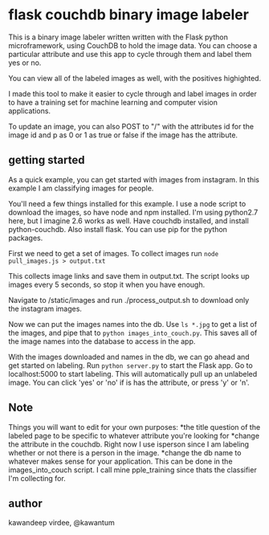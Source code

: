 flask couchdb binary image labeler
===================================

This is a binary image labeler written written with the Flask python
microframework, using CouchDB to hold the image data.  You can choose
a particular attribute and use this app to cycle through them and label them
yes or no. 

You can view all of the labeled images as well, with the positives highighted. 

I made this tool to make it easier to cycle through and label images in order to
have a training set for machine learning and computer vision applications. 

To update an image, you can also POST to "/" with the attributes id for the
image id and p as 0 or 1 as true or false if the image has the attribute. 


getting started
---------------

As a quick example, you can get started with images from instagram. 
In this example I am classifying images for people.

You'll need a few things installed for this example. I use a node script to
download the images, so have node and npm installed.  I'm using python2.7 here,
but I imagine 2.6 works as well.  Have couchdb installed, and install
python-couchdb. Also install flask.  You can use pip for the python packages. 

First we need to get a set of images. To collect images run `node pull_images.js > output.txt` 

This collects image links and save them in output.txt.  The script looks up images
every 5 seconds, so stop it when you have enough. 

Navigate to /static/images and run ./process_output.sh to download only the
instagram images.  

Now we can put the images names into the db. Use `ls *.jpg` to get a list of the images, and pipe that to `python
images_into_couch.py`.  This saves all of the image names into the database to
access in the app.  

With the images downloaded and names in the db, we can go ahead and get started
on labeling.  Run `python server.py` to start the Flask app. Go to localhost:5000 to start
labeling. This will automatically pull up an unlabeled image.  You can click
'yes' or 'no' if is has the attribute, or press 'y' or 'n'.

Note
-----
Things you will want to edit for your own purposes:
*the title question of the labeled page to be specific to whatever attribute
you're looking for
*change the attribute in the couchdb.  Right now I use isperson since I am
labeling whether or not there is a person in the image. 
*change the db name to whatever makes sense for your application.  This can be
done in the images_into_couch script. I call mine pple_training since thats the
classifier I'm collecting for. 
 
author
------
kawandeep virdee, @kawantum
